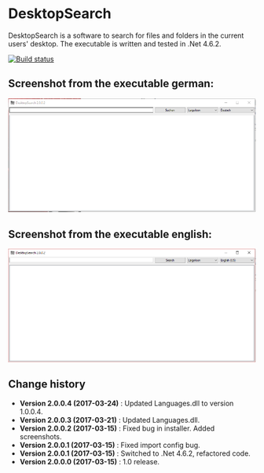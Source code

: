 DesktopSearch
===============

DesktopSearch is a software to search for files and folders in the current users' desktop.
The executable is written and tested in .Net 4.6.2.

[![Build status](https://ci.appveyor.com/api/projects/status/bq2tx2a016o6l0sf?svg=true)](https://ci.appveyor.com/project/SeppPenner/desktopsearch)


## Screenshot from the executable german:
![Screenshot from the executable german](https://github.com/SeppPenner/DesktopSearch/blob/master/Screenshot_DE.PNG "Screenshot from the executable german")

## Screenshot from the executable english:
![Screenshot from the executable english](https://github.com/SeppPenner/DesktopSearch/blob/master/Screenshot_EN.PNG "Screenshot from the executable english")

Change history
--------------

* **Version 2.0.0.4 (2017-03-24)** : Updated Languages.dll to version 1.0.0.4.
* **Version 2.0.0.3 (2017-03-21)** : Updated Languages.dll.
* **Version 2.0.0.2 (2017-03-15)** : Fixed bug in installer. Added screenshots.
* **Version 2.0.0.1 (2017-03-15)** : Fixed import config bug.
* **Version 2.0.0.1 (2017-03-15)** : Switched to .Net 4.6.2, refactored code.
* **Version 2.0.0.0 (2017-03-15)** : 1.0 release.
